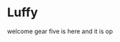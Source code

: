 # Luffy
welcome
gear five is here and it is op 
 
 
   
  
     
                    
                      
                                
                                               
                        
                           
                
      
   
 
